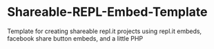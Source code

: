 # Shareable-REPL-Embed-Template
Template for creating shareable repl.it projects using repl.it embeds, facebook share button embeds, and a little PHP
